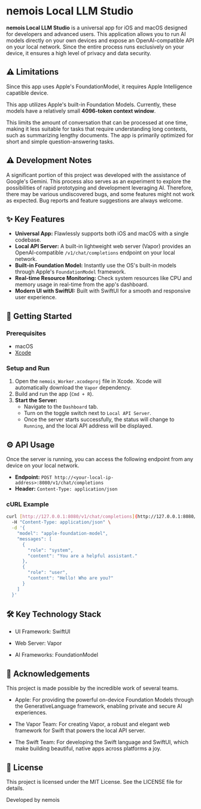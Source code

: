 # nemois Local LLM Studio

**nemois Local LLM Studio** is a universal app for iOS and macOS designed for developers and advanced users. This application allows you to run AI models directly on your own devices and expose an OpenAI-compatible API on your local network. Since the entire process runs exclusively on your device, it ensures a high level of privacy and data security.

## ⚠️ Limitations

Since this app uses Apple's FoundationModel, it requires Apple Intelligence capatible device.

This app utilizes Apple's built-in Foundation Models. Currently, these models have a relatively small **4096-token context window**.

This limits the amount of conversation that can be processed at one time, making it less suitable for tasks that require understanding long contexts, such as summarizing lengthy documents. The app is primarily optimized for short and simple question-answering tasks.

## ⚠️ Development Notes
A significant portion of this project was developed with the assistance of Google's Gemini. This process also serves as an experiment to explore the possibilities of rapid prototyping and development leveraging AI.
Therefore, there may be various undiscovered bugs, and some features might not work as expected. Bug reports and feature suggestions are always welcome.

## ✨ Key Features

- **Universal App:** Flawlessly supports both iOS and macOS with a single codebase.
- **Local API Server:** A built-in lightweight web server (Vapor) provides an OpenAI-compatible `/v1/chat/completions` endpoint on your local network.
- **Built-in Foundation Model:** Instantly use the OS's built-in models through Apple's `FoundationModel` framework.
- **Real-time Resource Monitoring:** Check system resources like CPU and memory usage in real-time from the app's dashboard.
- **Modern UI with SwiftUI:** Built with SwiftUI for a smooth and responsive user experience.

## 🚀 Getting Started

### Prerequisites

- macOS
- [Xcode](https://developer.apple.com/xcode/)

### Setup and Run

1.  Open the `nemois_Worker.xcodeproj` file in Xcode. Xcode will automatically download the `Vapor` dependency.
2.  Build and run the app (`Cmd + R`).
3.  **Start the Server:**
    - Navigate to the `Dashboard` tab.
    - Turn on the toggle switch next to `Local API Server`.
    - Once the server starts successfully, the status will change to `Running`, and the local API address will be displayed.

## ⚙️ API Usage

Once the server is running, you can access the following endpoint from any device on your local network.

- **Endpoint:** `POST http://<your-local-ip-address>:8080/v1/chat/completions`
- **Header:** `Content-Type: application/json`

### cURL Example

```bash
curl [http://127.0.0.1:8080/v1/chat/completions](http://127.0.0.1:8080/v1/chat/completions) \
  -H "Content-Type: application/json" \
  -d '{
    "model": "apple-foundation-model",
    "messages": [
      {
        "role": "system",
        "content": "You are a helpful assistant."
      },
      {
        "role": "user",
        "content": "Hello! Who are you?"
      }
    ]
  }'
```
  
## 🛠️ Key Technology Stack

- UI Framework: SwiftUI

- Web Server: Vapor

- AI Frameworks: FoundationModel

## 🙏 Acknowledgements

This project is made possible by the incredible work of several teams.

- Apple: For providing the powerful on-device Foundation Models through the GenerativeLanguage framework, enabling private and secure AI experiences.

- The Vapor Team: For creating Vapor, a robust and elegant web framework for Swift that powers the local API server.

- The Swift Team: For developing the Swift language and SwiftUI, which make building beautiful, native apps across platforms a joy.

## 📄 License

This project is licensed under the MIT License. See the LICENSE file for details.

Developed by nemois
